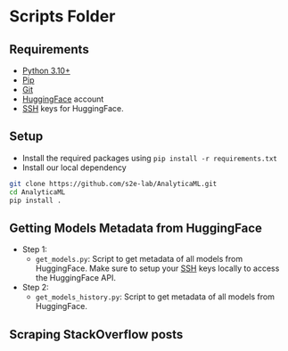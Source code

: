 # Scripts Folder

## Requirements
- [Python 3.10+](https://www.python.org/downloads/)
- [Pip](https://pip.pypa.io/en/stable/installation/)
- [Git](https://git-scm.com/downloads)
- [HuggingFace](https://huggingface.co/) account
- [SSH](https://huggingface.co/docs/hub/en/security-git-ssh) keys for HuggingFace.

## Setup
- Install the required packages using `pip install -r requirements.txt`
- Install our local dependency 
```bash
git clone https://github.com/s2e-lab/AnalyticaML.git
cd AnalyticaML
pip install .
```

## Getting Models Metadata from HuggingFace
- Step 1:
  - `get_models.py`: Script to get metadata of all models from HuggingFace. 
  Make sure to setup your [SSH](https://huggingface.co/docs/hub/en/security-git-ssh) keys locally to access the HuggingFace API. 
- Step 2:
  - `get_models_history.py`: Script to get metadata of all models from HuggingFace.

## Scraping StackOverflow posts
